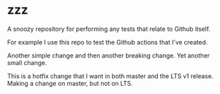 # zzz
A snoozy repository for performing any tests that relate to Github itself.

For example I use this repo to test the Github actions that I've created.

Another simple change and then another breaking change.
Yet another small change.

This is a hotfix change that I want in both master and the LTS v1 release.
Making a change on master, but not on LTS.
